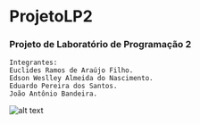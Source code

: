 # ProjetoLP2

### Projeto de Laboratório de Programação 2

```
Integrantes:
Euclides Ramos de Araújo Filho.
Edson Weslley Almeida do Nascimento.
Eduardo Pereira dos Santos.
João Antônio Bandeira.
```

![alt text](http://alumni.computacao.ufcg.edu.br/static/logica/images/logo.png)

